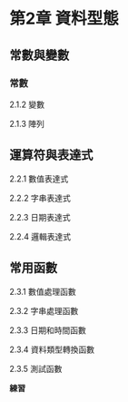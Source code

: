 # 第2章 資料型態

## 常數與變數 

### 常數 

2.1.2 變數 

2.1.3 陣列

## 運算符與表達式 

2.2.1 數值表達式 

2.2.2 字串表達式 

2.2.3 日期表達式 

2.2.4 邏輯表達式

## 常用函數 

2.3.1 數值處理函數 

2.3.2 字串處理函數 

2.3.3 日期和時間函數 

2.3.4 資料類型轉換函數 

2.3.5 測試函數

**練習**

